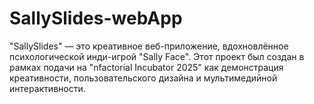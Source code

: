 # SallySlides-webApp
"SallySlides" — это креативное веб-приложение, вдохновлённое психологической инди-игрой "Sally Face". Этот проект был создан в рамках подачи на "nfactorial Incubator 2025" как демонстрация креативности, пользовательского дизайна и мультимедийной интерактивности.
